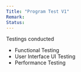 ```yaml
---
Title: "Program Test V1"
Remark:
Status:
---
```


Testings conducted

- Functional Testing
- User Interface UI Testing
- Performance Testing
